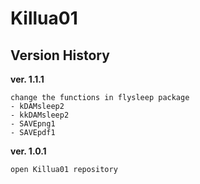 # Killua01

## Version History

**ver. 1.1.1**
```
change the functions in flysleep package
- kDAMsleep2
- kkDAMsleep2
- SAVEpng1
- SAVEpdf1
```
**ver. 1.0.1**
```
open Killua01 repository
```
